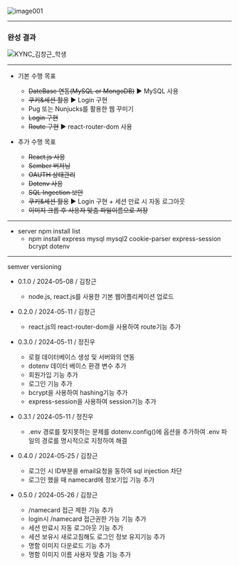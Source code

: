 ![image001](https://github.com/sckdrms/kyungwoon_business_card/assets/56631950/4b6d97f5-7f1a-487a-8e28-b1490cab60aa)
* * *
### 완성 결과
![KYNC_김창근_학생](https://github.com/sckdrms/kyungwoon_business_card/assets/56631950/f054bf76-6d24-4287-abc1-a2bfa00d3656)
* * *

* 기본 수행 목표
  - ~~DateBase 연동(MySQL or MongoDB)~~ ▶ MySQL 사용
  - ~~쿠키&세션 활용~~ ▶ Login 구현
  - Pug 또는 Nunjucks를 활용한 웹 꾸미기
  - ~~Login 구현~~
  - ~~Route 구현~~ ▶ react-router-dom 사용

* 추가 수행 목표
  - ~~React.js 사용~~
  - ~~Sember 버저닝~~
  - ~~OAUTH 상태관리~~
  - ~~Dotenv 사용~~
  - ~~SQL Ingection 보안~~
  - ~~쿠키&세션 활용~~ ▶ Login 구현 + 세션 만료 시 자동 로그아웃
  - ~~이미지 크롭 후 사용자 맞춤 파일이름으로 저장~~

* * *

* server npm install list
  - npm install express mysql mysql2 cookie-parser express-session bcrypt dotenv

* * *
semver versioning

* 0.1.0 / 2024-05-08 / 김창근
  - node.js, react.js를 사용한 기본 웹어플리케이션 업로드

* 0.2.0 / 2024-05-11 / 김창근
  - react.js의 react-router-dom을 사용하여 route기능 추가

* 0.3.0 / 2024-05-11 / 정진우
  - 로컬 데이터베이스 생성 및 서버와의 연동
  - dotenv 데이터 베이스 환경 변수 추가
  - 회원가입 기능 추가
  - 로그인 기능 추가
  - bcrypt을 사용하여 hashing기능 추가
  - express-session을 사용하여 session기능 추가

* 0.3.1 / 2024-05-11 / 정진우 
  - .env 경로를 찾지못하는 문제를 dotenv.config()에 옵션을 추가하여 .env 파일의 경로를 명시적으로 지정하여 해결

* 0.4.0 / 2024-05-25 / 김창근 
  - 로그인 시 ID부분을 email요청을 동하여 sql injection 차단
  - 로그인 했을 때 namecard에 정보기입 기능 추가

* 0.5.0 / 2024-05-26 / 김창근 
  - /namecard 접근 제한 기능 추가
  - login시 /namecard 접근권한 가능 기능 추가
  - 세션 만료시 자동 로그아웃 기능 추가
  - 세션 보유시 새로고침해도 로그인 정보 유지기능 추가
  - 명함 이미지 다운로드 기능 추가
  - 명함 이미지 이름 사용자 맞춤 기능 추가

